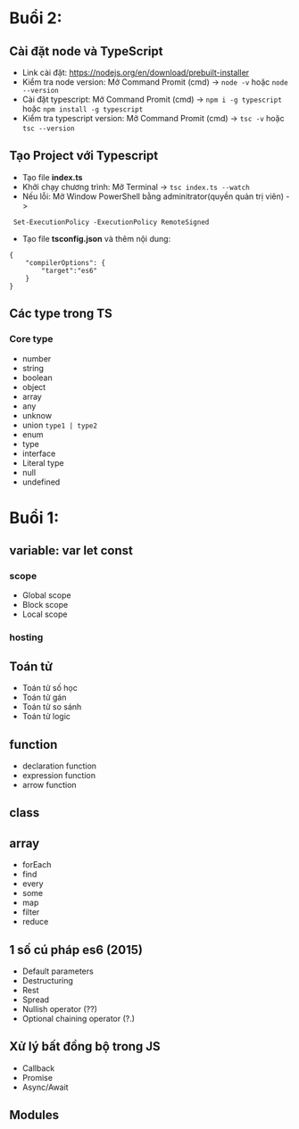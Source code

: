 ﻿# Buổi 2:
## Cài đặt node và TypeScript
- Link cài đặt: https://nodejs.org/en/download/prebuilt-installer
- Kiểm tra node version: Mở Command Promit (cmd) -> `node -v` hoặc `node --version`
- Cài đặt typescript: Mở Command Promit (cmd) -> `npm i -g typescript` hoặc `npm install -g typescript`
- Kiểm tra typescript version: Mở Command Promit (cmd) -> `tsc -v` hoặc `tsc --version`

## Tạo Project với Typescript
- Tạo file **index.ts**
- Khởi chạy chương trình: Mở Terminal -> `tsc index.ts --watch`
- Nếu lỗi: Mở Window PowerShell bằng adminitrator(quyền quản trị viên) ->
```
 Set-ExecutionPolicy -ExecutionPolicy RemoteSigned
```
- Tạo file **tsconfig.json** và thêm nội dung:
```
{
    "compilerOptions": {
        "target":"es6"
    }
}
```

## Các type trong TS

### Core type
- number
- string
- boolean
- object
- array
- any
- unknow
- union ` type1 | type2 `
- enum
- type
- interface
- Literal type
- null
- undefined  


# Buổi 1:
## variable: var let const

### scope
- Global scope
- Block scope
- Local scope

### hosting

## Toán tử
- Toán tử số học
- Toán tử gán
- Toán tử so sánh
- Toán tử logic

## function
- declaration function
- expression function
- arrow function

## class

## array
- forEach
- find
- every
- some
- map
- filter
- reduce

## 1 số cú pháp es6 (2015)
- Default parameters
- Destructuring
- Rest
- Spread
- Nullish operator (??)
- Optional chaining operator (?.)

## Xử lý bất đồng bộ trong JS
- Callback
- Promise
- Async/Await

## Modules



